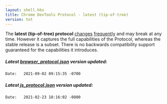 ```yaml
---
layout: shell.hbs
title: Chrome DevTools Protocol - latest (tip-of-tree)
version: tot
---
```

The **latest (tip-of-tree) protocol** <a href="https://chromium.googlesource.com/chromium/src/+log/master/third_party/blink/public/devtools_protocol/browser_protocol.pdl">changes</a>
<a href="https://chromium.googlesource.com/v8/v8.git/+log/master/include/js_protocol.pdl">frequently</a> and may break at any time.
However it captures the full capabilities of the Protocol, whereas the stable release is a subset.
There is no backwards compatibility support guaranteed for the capabilities it introduces.

<h5 browser>Latest <a
   href="https://github.com/ChromeDevTools/devtools-protocol/blob/master/json/browser_protocol.json">browser_protocol.json</a> version updated:</h5>
<code browser>Date:   2021-09-02 09:15:35 -0700
</code>

<h5 js>Latest <a
   href="https://github.com/ChromeDevTools/devtools-protocol/blob/master/json/js_protocol.json">js_protocol.json</a> version updated:</h5>
<code js>Date:   2021-02-23 18:16:02 -0800
</code>
